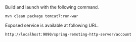 Build and launch with the following command.

    mvn clean package tomcat7:run-war

Exposed service is available at following URL.

    http://localhost:9090/spring-remoting-http-server/account